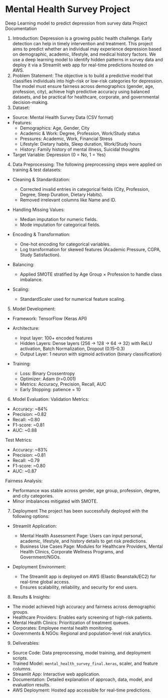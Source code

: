 # Mental Health Survey Project
Deep Learning model to predict depression from survey data
Project Documentation
1. Introduction:
Depression is a growing public health challenge. Early detection can help in timely intervention and treatment. This project aims to predict whether an individual may experience depression based on demographic, academic, lifestyle, and medical history factors. We use a deep learning model to identify hidden patterns in survey data and deploy it via a Streamlit web app for real-time predictions hosted on AWS.
2. Problem Statement:
The objective is to build a predictive model that classifies individuals into high-risk or low-risk categories for depression. The model must ensure fairness across demographics (gender, age, profession, city), achieve high predictive accuracy using balanced datasets, and be practical for healthcare, corporate, and governmental decision-making.
3. Dataset:
- Source: Mental Health Survey Data (CSV format)
- Features:
  - Demographics: Age, Gender, City
  - Academic & Work: Degree, Profession, Work/Study status
  - Pressures: Academic, Work, Financial Stress
  - Lifestyle: Dietary habits, Sleep duration, Work/Study hours
  - History: Family history of mental illness, Suicidal thoughts
- Target Variable: Depression (0 = No, 1 = Yes)
4. Data Preprocessing:
The following preprocessing steps were applied on training & test datasets:

- Cleaning & Standardization:
  - Corrected invalid entries in categorical fields (City, Profession, Degree, Sleep Duration, Dietary Habits).
  - Removed irrelevant columns like Name and ID.

- Handling Missing Values:
  - Median imputation for numeric fields.
  - Mode imputation for categorical fields.

- Encoding & Transformation:
  - One-hot encoding for categorical variables.
  - Log transformation for skewed features (Academic Pressure, CGPA, Study Satisfaction).

- Balancing:
  - Applied SMOTE stratified by Age Group × Profession to handle class imbalance.

- Scaling:
  - StandardScaler used for numerical feature scaling.
5. Model Development:
- Framework: TensorFlow (Keras API)
- Architecture:
  - Input layer: 100+ encoded features
  - Hidden Layers: Dense layers (256 → 128 → 64 → 32) with ReLU activation, Batch Normalization, Dropout (0.15–0.3)
  - Output Layer: 1 neuron with sigmoid activation (binary classification)

- Training:
  - Loss: Binary Crossentropy
  - Optimizer: Adam (lr=0.001)
  - Metrics: Accuracy, Precision, Recall, AUC
  - Early Stopping: patience = 10
6. Model Evaluation:
Validation Metrics:
- Accuracy: ~84%
- Precision: ~0.82
- Recall: ~0.80
- F1-score: ~0.81
- AUC: ~0.88

Test Metrics:
- Accuracy: ~83%
- Precision: ~0.81
- Recall: ~0.79
- F1-score: ~0.80
- AUC: ~0.87

Fairness Analysis:
- Performance was stable across gender, age group, profession, degree, and city categories.
- Minor imbalances mitigated with SMOTE.
7. Deployment
The project has been successfully deployed with the following options:

- Streamlit Application:
  - Mental Health Assessment Page: Users can input personal, academic, lifestyle, and history details to get risk predictions.
  - Business Use Cases Page: Modules for Healthcare Providers, Mental Health Clinics, Corporate Wellness Programs, and Government/NGOs.

- Deployment Environment:
  - The Streamlit app is deployed on AWS (Elastic Beanstalk/EC2) for real-time global access.
  - Ensures scalability, reliability, and security for end users.
8. Results & Insights:
- The model achieved high accuracy and fairness across demographic groups.
- Healthcare Providers: Enables early screening of high-risk patients.
- Mental Health Clinics: Prioritization of treatment queues.
- Corporates: Employee mental health monitoring.
- Governments & NGOs: Regional and population-level risk analytics.
9. Deliverables:
- Source Code: Data preprocessing, model training, and deployment scripts.
- Trained Model: `mental_health_survey_final.keras`, scaler, and feature columns.
- Streamlit App: Interactive web application.
- Documentation: Detailed explanation of approach, data, model, and evaluation results.
- AWS Deployment: Hosted app accessible for real-time predictions.
